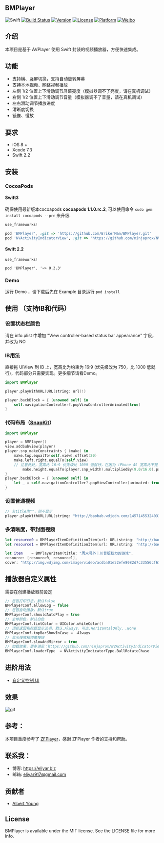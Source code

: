 ## BMPlayer

![Swift](https://img.shields.io/badge/Swift-2.2-orange.svg?style=flat)
[![Build Status](https://travis-ci.org/BrikerMan/BMPlayer.svg?branch=master)](https://travis-ci.org/BrikerMan/BMPlayer)
[![Version](https://img.shields.io/cocoapods/v/BMPlayer.svg?style=flat)](http://cocoapods.org/pods/BMPlayer)
[![License](https://img.shields.io/cocoapods/l/BMPlayer.svg?style=flat)](http://cocoapods.org/pods/BMPlayer)
[![Platform](https://img.shields.io/cocoapods/p/BMPlayer.svg?style=flat)](http://cocoapods.org/pods/BMPlayer)
[![Weibo](https://img.shields.io/badge/%E5%BE%AE%E5%8D%9A-%40%E8%89%BE%E5%8A%9B%E4%BA%9A%E5%B0%94-yellow.svg?style=flat)](http://weibo.com/536445669)

## 介绍
本项目是基于 AVPlayer 使用 Swift 封装的视频播放器，方便快速集成。

## 功能
- 支持横、竖屏切换，支持自动旋转屏幕
- 支持本地视频、网络视频播放
- 左侧 1/2 位置上下滑动调节屏幕亮度（模拟器调不了亮度，请在真机调试）
- 右侧 1/2 位置上下滑动调节音量（模拟器调不了音量，请在真机调试）
- 左右滑动调节播放进度
- 清晰度切换
- 镜像、慢放

## 要求
- iOS 8 +
- Xcode 7.3
- Swift 2.2

## 安装
### CocoaPods

#### Swift3
确保使用最新版本cocoapods **cocoapods 1.1.0.rc.2**, 可以使用命令 `sudo gem install cocoapods --pre` 来升级.

```ruby
use_frameworks!

pod 'BMPlayer', :git => 'https://github.com/BrikerMan/BMPlayer.git'
pod 'NVActivityIndicatorView', :git => 'https://github.com/ninjaprox/NVActivityIndicatorView.git', :branch => 'swift3'
```

#### Swift 2.2 
```
use_frameworks!

pod 'BMPlayer', '~> 0.3.3'
```

### Demo
运行 Demo ，请下载后先在 Example 目录运行 `pod install`

## 使用 （支持IB和代码）

### 设置状态栏颜色
请在 info.plist 中增加 "View controller-based status bar appearance" 字段，并改为 NO

### IB用法
直接拖 UIView 到 IB 上，宽高比为约束为 16:9 (优先级改为 750，比 1000 低就行)，代码部分只需要实现。更多细节请看Demo。

```swift
import BMPlayer

player.playWithURL(URL(string: url)!)

player.backBlock = { [unowned self] in
    self.navigationController?.popViewControllerAnimated(true)
}
```

### 代码布局（[SnapKit](https://github.com/SnapKit/SnapKit)）

```swift
import BMPlayer

player = BMPlayer()
view.addSubview(player)
player.snp_makeConstraints { (make) in
    make.top.equalTo(self.view).offset(20)
    make.left.right.equalTo(self.view)
    // 注意此处，宽高比 16:9 优先级比 1000 低就行，在因为 iPhone 4S 宽高比不是 16：9
        make.height.equalTo(player.snp_width).multipliedBy(9.0/16.0).priority(750)
}
player.backBlock = { [unowned self] in
    let _ = self.navigationController?.popViewController(animated: true)
}
```

### 设置普通视频

```swift
// 若title为""，则不显示
player.playWithURL(URL(string: "http://baobab.wdjcdn.com/14571455324031.mp4")!, title: "风格互换：原来你我相爱")
```

### 多清晰度，带封面视频

```swift
let resource0 = BMPlayerItemDefinitionItem(url: URL(string: "http://baobab.wdjcdn.com/14570071502774.mp4")!, definitionName: "高清")
let resource1 = BMPlayerItemDefinitionItem(url: URL(string: "http://baobab.wdjcdn.com/1457007294968_5824_854x480.mp4")!, definitionName: "标清")

let item    = BMPlayerItem(title: "周末号外丨川普版权力的游戏",
resource: [resource0, resource1],
cover: "http://img.wdjimg.com/image/video/acdba01e52efe8082d7c33556cf61549_0_0.jpeg")
```

## 播放器自定义属性
需要在创建播放器前设定

```swift
// 是否打印日志，默认false
BMPlayerConf.allowLog = false
// 是否自动播放，默认true
BMPlayerConf.shouldAutoPlay = true
// 主体颜色，默认白色
BMPlayerConf.tintColor = UIColor.whiteColor()
// 顶部返回和标题显示选项，默认.Always，可选.HorizantalOnly、.None
BMPlayerConf.topBarShowInCase = .Always
// 显示慢放和镜像按钮
BMPlayerConf.slowAndMirror = true
// 加载效果，更多请见：https://github.com/ninjaprox/NVActivityIndicatorView
BMPlayerConf.loaderType  = NVActivityIndicatorType.BallRotateChase
```

## 进阶用法
- [自定义控制 UI](https://eliyar.biz/custom-player-ui-with-bmplayer/)

## 效果
![gif](https://github.com/BrikerMan/resources/raw/master/BMPlayer/demo.gif)

## 参考：
本项目重度参考了 [ZFPlayer](https://github.com/renzifeng/ZFPlayer)，感谢 ZFPlayer 作者的支持和帮助。

## 联系我：
- 博客: https://eliyar.biz
- 邮箱: eliyar917@gmail.com

## 贡献者
- [Albert Young](https://github.com/cedared)

## License
BMPlayer is available under the MIT license. See the LICENSE file for more info.



